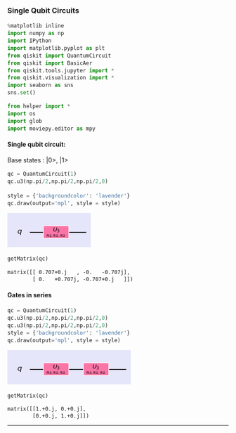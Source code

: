 ### Single Qubit Circuits


```python
%matplotlib inline
import numpy as np
import IPython
import matplotlib.pyplot as plt
from qiskit import QuantumCircuit
from qiskit import BasicAer
from qiskit.tools.jupyter import *
from qiskit.visualization import *
import seaborn as sns
sns.set()
```


```python
from helper import *
import os
import glob
import moviepy.editor as mpy
```



#### Single qubit circuit:

Base states : |0>, |1>


```python
qc = QuantumCircuit(1)
qc.u3(np.pi/2,np.pi/2,np.pi/2,0)

style = {'backgroundcolor': 'lavender'}
qc.draw(output='mpl', style = style)
```




![png](output_6_0.png)




```python
getMatrix(qc)
```




    matrix([[ 0.707+0.j   , -0.   -0.707j],
            [ 0.   +0.707j, -0.707+0.j   ]])



#### Gates in series


```python
qc = QuantumCircuit(1)
qc.u3(np.pi/2,np.pi/2,np.pi/2,0)
qc.u3(np.pi/2,np.pi/2,np.pi/2,0)
style = {'backgroundcolor': 'lavender'}
qc.draw(output='mpl', style = style)
```




![png](output_9_0.png)




```python
getMatrix(qc)
```




    matrix([[1.+0.j, 0.+0.j],
            [0.+0.j, 1.+0.j]])



----------
